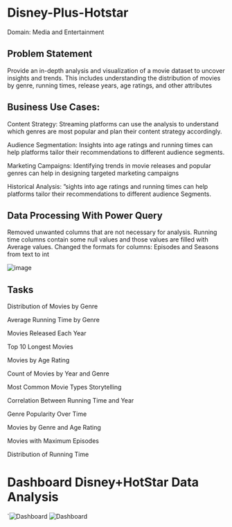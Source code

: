 # Disney-Plus-Hotstar
Domain: Media and Entertainment

## Problem Statement

Provide an in-depth analysis and visualization of a movie dataset to uncover insights and trends. This includes understanding the distribution of movies by genre, running times, release years, age ratings, and other attributes

## Business Use Cases:

Content Strategy:
Streaming platforms can use the analysis to understand which genres are most popular and plan their content strategy accordingly.

Audience Segmentation:
Insights into age ratings and running times can help platforms tailor their recommendations to different audience segments.

Marketing Campaigns:
Identifying trends in movie releases and popular genres can help in designing targeted marketing campaigns

Historical Analysis:
”sights into age ratings and running times can help platforms tailor their recommendations to different audience Segments.

## Data Processing With Power Query 
Removed unwanted columns that are not necessary for analysis. 
Running time columns contain some null values and those values are filled with Average values.
Changed the formats for columns: Episodes and Seasons from text to int

![image](https://github.com/user-attachments/assets/c1caf1df-58f6-4644-a94a-ffd5814cfdc6)

## Tasks

Distribution of Movies by Genre 

Average Running Time by Genre 

Movies Released Each Year 

Top 10 Longest Movies

Movies by Age Rating 

Count of Movies by Year and Genre

Most Common Movie Types Storytelling

Correlation Between Running Time and Year

Genre Popularity Over Time

Movies by Genre and Age Rating

Movies with Maximum Episodes

Distribution of Running Time

# Dashboard Disney+HotStar Data Analysis
  `![Dashboard](https://github.com/user-attachments/assets/4ec26bc7-9cb1-4d76-8a16-92bce3bf2df6)
![Dashboard](https://github.com/user-attachments/assets/6e268af1-eadd-4fcd-8487-a5bcdc3e2a99)
















